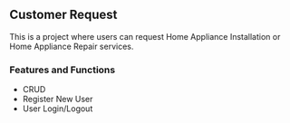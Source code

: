 ## Customer Request

This is a project where users can request Home Appliance Installation or Home Appliance Repair services.

### Features and Functions

- CRUD
- Register New User
- User Login/Logout
